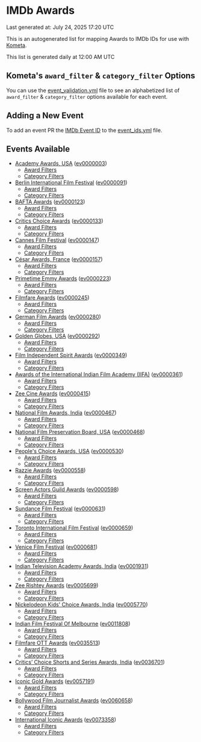 # IMDb Awards

Last generated at: July 24, 2025 17:20 UTC

This is an autogenerated list for mapping Awards to IMDb IDs for use with [Kometa](https://github.com/Kometa-Team/Kometa).

This list is generated daily at 12:00 AM UTC 

## Kometa's `award_filter` & `category_filter` Options

You can use the [event_validation.yml](https://github.com/Kometa-Team/IMDb-Awards/blob/master/event_validation.yml) file to see an alphabetized list of `award_filter` & `category_filter` options available for each event.

## Adding a New Event

To add an event PR the [IMDb Event ID](https://www.imdb.com/event/all/) to the [event_ids.yml](https://github.com/Kometa-Team/IMDb-Awards/blob/master/event_ids.yml) file.

## Events Available

* [Academy Awards, USA](https://www.imdb.com/event/ev0000003) ([ev0000003](https://github.com/Kometa-Team/IMDb-Awards/blob/master/event_validation.yml#L1))
  * [Award Filters](https://github.com/Kometa-Team/IMDb-Awards/blob/master/event_validation.yml#L6)
  * [Category Filters](https://github.com/Kometa-Team/IMDb-Awards/blob/master/event_validation.yml#L14)
* [Berlin International Film Festival](https://www.imdb.com/event/ev0000091) ([ev0000091](https://github.com/Kometa-Team/IMDb-Awards/blob/master/event_validation.yml#L148))
  * [Award Filters](https://github.com/Kometa-Team/IMDb-Awards/blob/master/event_validation.yml#L153)
  * [Category Filters](https://github.com/Kometa-Team/IMDb-Awards/blob/master/event_validation.yml#L351)
* [BAFTA Awards](https://www.imdb.com/event/ev0000123) ([ev0000123](https://github.com/Kometa-Team/IMDb-Awards/blob/master/event_validation.yml#L636))
  * [Award Filters](https://github.com/Kometa-Team/IMDb-Awards/blob/master/event_validation.yml#L641)
  * [Category Filters](https://github.com/Kometa-Team/IMDb-Awards/blob/master/event_validation.yml#L674)
* [Critics Choice Awards](https://www.imdb.com/event/ev0000133) ([ev0000133](https://github.com/Kometa-Team/IMDb-Awards/blob/master/event_validation.yml#L1170))
  * [Award Filters](https://github.com/Kometa-Team/IMDb-Awards/blob/master/event_validation.yml#L1173)
  * [Category Filters](https://github.com/Kometa-Team/IMDb-Awards/blob/master/event_validation.yml#L1178)
* [Cannes Film Festival](https://www.imdb.com/event/ev0000147) ([ev0000147](https://github.com/Kometa-Team/IMDb-Awards/blob/master/event_validation.yml#L1279))
  * [Award Filters](https://github.com/Kometa-Team/IMDb-Awards/blob/master/event_validation.yml#L1284)
  * [Category Filters](https://github.com/Kometa-Team/IMDb-Awards/blob/master/event_validation.yml#L1453)
* [César Awards, France](https://www.imdb.com/event/ev0000157) ([ev0000157](https://github.com/Kometa-Team/IMDb-Awards/blob/master/event_validation.yml#L1687))
  * [Award Filters](https://github.com/Kometa-Team/IMDb-Awards/blob/master/event_validation.yml#L1691)
  * [Category Filters](https://github.com/Kometa-Team/IMDb-Awards/blob/master/event_validation.yml#L1696)
* [Primetime Emmy Awards](https://www.imdb.com/event/ev0000223) ([ev0000223](https://github.com/Kometa-Team/IMDb-Awards/blob/master/event_validation.yml#L1756))
  * [Award Filters](https://github.com/Kometa-Team/IMDb-Awards/blob/master/event_validation.yml#L1761)
  * [Category Filters](https://github.com/Kometa-Team/IMDb-Awards/blob/master/event_validation.yml#L1768)
* [Filmfare Awards](https://www.imdb.com/event/ev0000245) ([ev0000245](https://github.com/Kometa-Team/IMDb-Awards/blob/master/event_validation.yml#L2986))
  * [Award Filters](https://github.com/Kometa-Team/IMDb-Awards/blob/master/event_validation.yml#L2990)
  * [Category Filters](https://github.com/Kometa-Team/IMDb-Awards/blob/master/event_validation.yml#L2999)
* [German Film Awards](https://www.imdb.com/event/ev0000280) ([ev0000280](https://github.com/Kometa-Team/IMDb-Awards/blob/master/event_validation.yml#L3090))
  * [Award Filters](https://github.com/Kometa-Team/IMDb-Awards/blob/master/event_validation.yml#L3095)
  * [Category Filters](https://github.com/Kometa-Team/IMDb-Awards/blob/master/event_validation.yml#L3118)
* [Golden Globes, USA](https://www.imdb.com/event/ev0000292) ([ev0000292](https://github.com/Kometa-Team/IMDb-Awards/blob/master/event_validation.yml#L3191))
  * [Award Filters](https://github.com/Kometa-Team/IMDb-Awards/blob/master/event_validation.yml#L3196)
  * [Category Filters](https://github.com/Kometa-Team/IMDb-Awards/blob/master/event_validation.yml#L3204)
* [Film Independent Spirit Awards](https://www.imdb.com/event/ev0000349) ([ev0000349](https://github.com/Kometa-Team/IMDb-Awards/blob/master/event_validation.yml#L3378))
  * [Award Filters](https://github.com/Kometa-Team/IMDb-Awards/blob/master/event_validation.yml#L3381)
  * [Category Filters](https://github.com/Kometa-Team/IMDb-Awards/blob/master/event_validation.yml#L3390)
* [Awards of the International Indian Film Academy (IIFA)](https://www.imdb.com/event/ev0000361) ([ev0000361](https://github.com/Kometa-Team/IMDb-Awards/blob/master/event_validation.yml#L3430))
  * [Award Filters](https://github.com/Kometa-Team/IMDb-Awards/blob/master/event_validation.yml#L3433)
  * [Category Filters](https://github.com/Kometa-Team/IMDb-Awards/blob/master/event_validation.yml#L3443)
* [Zee Cine Awards](https://www.imdb.com/event/ev0000415) ([ev0000415](https://github.com/Kometa-Team/IMDb-Awards/blob/master/event_validation.yml#L3538))
  * [Award Filters](https://github.com/Kometa-Team/IMDb-Awards/blob/master/event_validation.yml#L3540)
  * [Category Filters](https://github.com/Kometa-Team/IMDb-Awards/blob/master/event_validation.yml#L3550)
* [National Film Awards, India](https://www.imdb.com/event/ev0000467) ([ev0000467](https://github.com/Kometa-Team/IMDb-Awards/blob/master/event_validation.yml#L3657))
  * [Award Filters](https://github.com/Kometa-Team/IMDb-Awards/blob/master/event_validation.yml#L3661)
  * [Category Filters](https://github.com/Kometa-Team/IMDb-Awards/blob/master/event_validation.yml#L3675)
* [National Film Preservation Board, USA](https://www.imdb.com/event/ev0000468) ([ev0000468](https://github.com/Kometa-Team/IMDb-Awards/blob/master/event_validation.yml#L3870))
  * [Award Filters](https://github.com/Kometa-Team/IMDb-Awards/blob/master/event_validation.yml#L3873)
  * [Category Filters](https://github.com/Kometa-Team/IMDb-Awards/blob/master/event_validation.yml#L3875)
* [People's Choice Awards, USA](https://www.imdb.com/event/ev0000530) ([ev0000530](https://github.com/Kometa-Team/IMDb-Awards/blob/master/event_validation.yml#L3878))
  * [Award Filters](https://github.com/Kometa-Team/IMDb-Awards/blob/master/event_validation.yml#L3881)
  * [Category Filters](https://github.com/Kometa-Team/IMDb-Awards/blob/master/event_validation.yml#L3884)
* [Razzie Awards](https://www.imdb.com/event/ev0000558) ([ev0000558](https://github.com/Kometa-Team/IMDb-Awards/blob/master/event_validation.yml#L4127))
  * [Award Filters](https://github.com/Kometa-Team/IMDb-Awards/blob/master/event_validation.yml#L4130)
  * [Category Filters](https://github.com/Kometa-Team/IMDb-Awards/blob/master/event_validation.yml#L4135)
* [Screen Actors Guild Awards](https://www.imdb.com/event/ev0000598) ([ev0000598](https://github.com/Kometa-Team/IMDb-Awards/blob/master/event_validation.yml#L4175))
  * [Award Filters](https://github.com/Kometa-Team/IMDb-Awards/blob/master/event_validation.yml#L4178)
  * [Category Filters](https://github.com/Kometa-Team/IMDb-Awards/blob/master/event_validation.yml#L4180)
* [Sundance Film Festival](https://www.imdb.com/event/ev0000631) ([ev0000631](https://github.com/Kometa-Team/IMDb-Awards/blob/master/event_validation.yml#L4206))
  * [Award Filters](https://github.com/Kometa-Team/IMDb-Awards/blob/master/event_validation.yml#L4209)
  * [Category Filters](https://github.com/Kometa-Team/IMDb-Awards/blob/master/event_validation.yml#L4260)
* [Toronto International Film Festival](https://www.imdb.com/event/ev0000659) ([ev0000659](https://github.com/Kometa-Team/IMDb-Awards/blob/master/event_validation.yml#L4378))
  * [Award Filters](https://github.com/Kometa-Team/IMDb-Awards/blob/master/event_validation.yml#L4381)
  * [Category Filters](https://github.com/Kometa-Team/IMDb-Awards/blob/master/event_validation.yml#L4438)
* [Venice Film Festival](https://www.imdb.com/event/ev0000681) ([ev0000681](https://github.com/Kometa-Team/IMDb-Awards/blob/master/event_validation.yml#L4518))
  * [Award Filters](https://github.com/Kometa-Team/IMDb-Awards/blob/master/event_validation.yml#L4523)
  * [Category Filters](https://github.com/Kometa-Team/IMDb-Awards/blob/master/event_validation.yml#L4865)
* [Indian Television Academy Awards, India](https://www.imdb.com/event/ev0001931) ([ev0001931](https://github.com/Kometa-Team/IMDb-Awards/blob/master/event_validation.yml#L5322))
  * [Award Filters](https://github.com/Kometa-Team/IMDb-Awards/blob/master/event_validation.yml#L5325)
  * [Category Filters](https://github.com/Kometa-Team/IMDb-Awards/blob/master/event_validation.yml#L5334)
* [Zee Rishtey Awards](https://www.imdb.com/event/ev0005699) ([ev0005699](https://github.com/Kometa-Team/IMDb-Awards/blob/master/event_validation.yml#L5526))
  * [Award Filters](https://github.com/Kometa-Team/IMDb-Awards/blob/master/event_validation.yml#L5528)
  * [Category Filters](https://github.com/Kometa-Team/IMDb-Awards/blob/master/event_validation.yml#L5530)
* [Nickelodeon Kids' Choice Awards, India](https://www.imdb.com/event/ev0005770) ([ev0005770](https://github.com/Kometa-Team/IMDb-Awards/blob/master/event_validation.yml#L5610))
  * [Award Filters](https://github.com/Kometa-Team/IMDb-Awards/blob/master/event_validation.yml#L5612)
  * [Category Filters](https://github.com/Kometa-Team/IMDb-Awards/blob/master/event_validation.yml#L5615)
* [Indian Film Festival Of Melbourne](https://www.imdb.com/event/ev0011808) ([ev0011808](https://github.com/Kometa-Team/IMDb-Awards/blob/master/event_validation.yml#L5650))
  * [Award Filters](https://github.com/Kometa-Team/IMDb-Awards/blob/master/event_validation.yml#L5652)
  * [Category Filters](https://github.com/Kometa-Team/IMDb-Awards/blob/master/event_validation.yml#L5664)
* [Filmfare OTT Awards](https://www.imdb.com/event/ev0035513) ([ev0035513](https://github.com/Kometa-Team/IMDb-Awards/blob/master/event_validation.yml#L5687))
  * [Award Filters](https://github.com/Kometa-Team/IMDb-Awards/blob/master/event_validation.yml#L5689)
  * [Category Filters](https://github.com/Kometa-Team/IMDb-Awards/blob/master/event_validation.yml#L5695)
* [Critics’ Choice Shorts and Series Awards, India](https://www.imdb.com/event/ev0036701) ([ev0036701](https://github.com/Kometa-Team/IMDb-Awards/blob/master/event_validation.yml#L5778))
  * [Award Filters](https://github.com/Kometa-Team/IMDb-Awards/blob/master/event_validation.yml#L5780)
  * [Category Filters](https://github.com/Kometa-Team/IMDb-Awards/blob/master/event_validation.yml#L5783)
* [Iconic Gold Awards](https://www.imdb.com/event/ev0057191) ([ev0057191](https://github.com/Kometa-Team/IMDb-Awards/blob/master/event_validation.yml#L5801))
  * [Award Filters](https://github.com/Kometa-Team/IMDb-Awards/blob/master/event_validation.yml#L5803)
  * [Category Filters](https://github.com/Kometa-Team/IMDb-Awards/blob/master/event_validation.yml#L5805)
* [Bollywood Film Journalist Awards](https://www.imdb.com/event/ev0060658) ([ev0060658](https://github.com/Kometa-Team/IMDb-Awards/blob/master/event_validation.yml#L5912))
  * [Award Filters](https://github.com/Kometa-Team/IMDb-Awards/blob/master/event_validation.yml#L5914)
  * [Category Filters](https://github.com/Kometa-Team/IMDb-Awards/blob/master/event_validation.yml#L5919)
* [International Iconic Awards](https://www.imdb.com/event/ev0073358) ([ev0073358](https://github.com/Kometa-Team/IMDb-Awards/blob/master/event_validation.yml#L5931))
  * [Award Filters](https://github.com/Kometa-Team/IMDb-Awards/blob/master/event_validation.yml#L5933)
  * [Category Filters](https://github.com/Kometa-Team/IMDb-Awards/blob/master/event_validation.yml#L5937)
